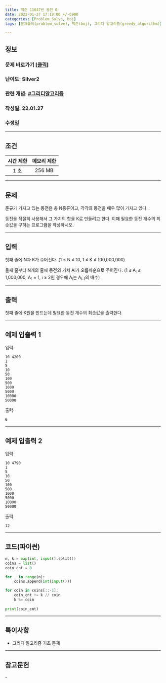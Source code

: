 ```yaml
---
title: 백준 11047번 동전 0
date: 2022-01-27 17:19:00 +/-0900
categories: [Problem_Solve, boj]
tags: [문제풀이(problem_solve), 백준(boj), 그리디 알고리즘(greedy_algorithm)]

---
```

## 정보
### 문제 바로가기 [[클릭](https://www.acmicpc.net/problem/11047)]
### 난이도: Silver2
### 관련 개념: [#그리디알고리즘](https://www.acmicpc.net/problemset?sort=ac_desc&algo=33)
### 작성일: 22.01.27
### 수정일

---
## 조건

시간 제한|메모리 제한
:---:|:---:
1 초|256 MB

---
## 문제
준규가 가지고 있는 동전은 총 N종류이고, 각각의 동전을 매우 많이 가지고 있다.

동전을 적절히 사용해서 그 가치의 합을 K로 만들려고 한다. 이때 필요한 동전 개수의 최솟값을 구하는 프로그램을 작성하시오.

---
## 입력
첫째 줄에 N과 K가 주어진다. (1 ≤ N ≤ 10, 1 ≤ K ≤ 100,000,000)

둘째 줄부터 N개의 줄에 동전의 가치 Ai가 오름차순으로 주어진다. (1 ≤ A<sub>i</sub> ≤ 1,000,000, A<sub>1</sub> = 1, i ≥ 2인 경우에 A<sub>i</sub>는 A<sub>i-1</sub>의 배수)

---
## 출력
첫째 줄에 K원을 만드는데 필요한 동전 개수의 최솟값을 출력한다.

---
## 예제 입출력 1
입력
```
10 4200
1
5
10
50
100
500
1000
5000
10000
50000
```

출력
```
6
```
---
## 예제 입출력 2
입력
```
10 4790
1
5
10
50
100
500
1000
5000
10000
50000
```

출력
```
12
```

---
## 코드(파이썬)
```python
n, k = map(int, input().split())
coins = list()
coin_cnt = 0

for _ in range(n):
    coins.append(int(input()))

for coin in coins[::-1]:
    coin_cnt += k // coin
    k %= coin
    
print(coin_cnt)

```

---
## 특이사항
- 그리디 알고리즘 기초 문제

---
## 참고문헌
\-
